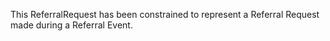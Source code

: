 This ReferralRequest has been constrained to represent a Referral Request made during a Referral Event.